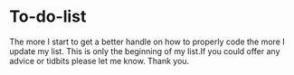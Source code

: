 # To-do-list
The more I start to get a better handle on how to properly code the more I update my list. This is only the beginning of my list.If you could offer any advice or tidbits please let me know. Thank you.
